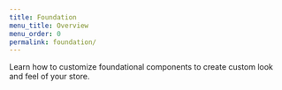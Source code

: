 ```yaml
---
title: Foundation
menu_title: Overview
menu_order: 0
permalink: foundation/
---
```


Learn how to customize foundational components to create custom look and feel of your store.